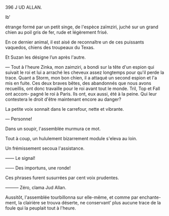 396 J UD ALLAN.

lb’

étrange formé par un petit singe, de l'espèce zaïmziri, juché sur un grand
chien au poil gris de fer, rude et légèrement frisé.

En ce dernier animal, il est aisé de reconnaître un de ces puissants
vaquedos, chiens des troupeaux du Texas.

Et Suzan les désigne l’un après l'autre.

— Tout à l'heure Zinka, mon zaimziri, a bondi sur la tête d'un espion qui
suivait le roi et lui a arraché les cheveux assez longtemps pour qu'il perde la
trace. Quant a Storm, mon bon chien, il a attaqué un second espion et l'a mis
en fuite. Ces deux braves bêtes, des abandonnés que nous avons recueillis, ont
donc travaille pour le roi avant tout le monde. Tril, Top et Fall ont accom-
pagné le roi à Paris. Ils ont, eux aussi, été à la peine. Qui leur contestera le
droit d'être maintenant encore au danger?

La petite voix sonnait dans le carrefour, nette et vibrante.

— Personne!

Dans un soupir, l'assemblée murmura ce mot.

Tout à coup, un hululement bizarrement module s'eleva au loin.

Un frémissement secoua l'assistance.

—— Le signal!

—— Des importuns, une ronde!

Ces phrases furent susurrées par cent voix prudentes.

——— Zéro, clama Jud Allan.

Aussitôt, l'assemblée tourbillonna sur elle-même, et comme par enchante-
ment, la clairière se trouva déserte, ne conservant’ plus aucune trace de la
foule qui la peuplait tout à l'heure.


